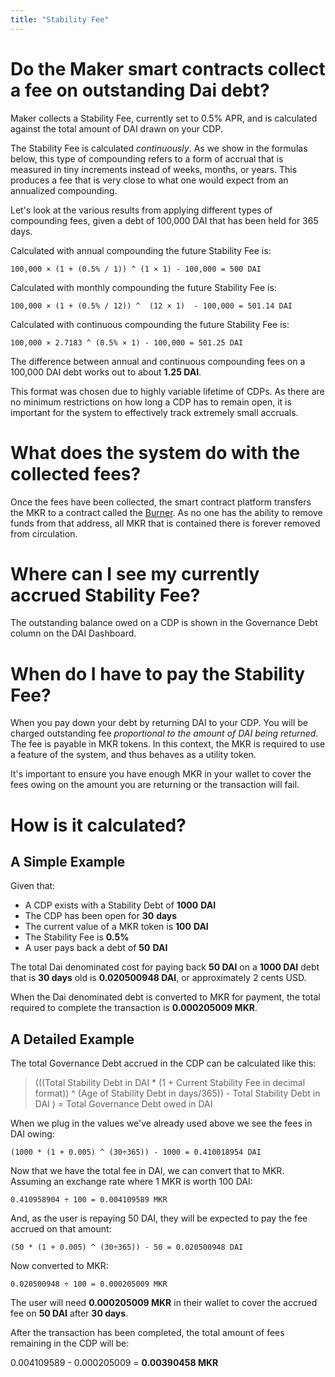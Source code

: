 ```yaml
---
title: "Stability Fee"
---
```

# Do the Maker smart contracts collect a fee on outstanding Dai debt?
Maker collects a Stability Fee, currently set to 0.5% APR, and is calculated against the total amount of DAI drawn on your CDP.

The Stability Fee is calculated _continuously_. As we show in the formulas below, this type of compounding refers to a form of accrual that is measured in tiny increments instead of weeks, months, or years. This produces a fee that is very close to what one would expect from an annualized compounding.

Let's look at the various results from applying different types of compounding fees, given a debt of 100,000 DAI that has been held for 365 days.

Calculated with annual compounding the future Stability Fee is:

    100,000 × (1 + (0.5% / 1)) ^ (1 × 1) - 100,000 = 500 DAI

Calculated with monthly compounding the future Stability Fee is:

    100,000 × (1 + (0.5% / 12)) ^  (12 × 1)  - 100,000 = 501.14 DAI

Calculated with continuous compounding the future Stability Fee is:

    100,000 × 2.7183 ^ (0.5% × 1) - 100,000 = 501.25 DAI

The difference between annual and continuous compounding fees on a 100,000 DAI debt works out to about **1.25 DAI**.

This format was chosen due to highly variable lifetime of CDPs. As there are no minimum restrictions on how long a CDP has to remain open, it is important for the system to effectively track extremely small accruals.
# What does the system do with the collected fees?
Once the fees have been collected, the smart contract platform transfers the MKR to a contract called the [Burner](https://etherscan.io/token/0x9f8f72aa9304c8b593d555f12ef6589cc3a579a2). As no one has the ability to remove funds from that address, all MKR that is contained there is forever removed from circulation.
# Where can I see my currently accrued Stability Fee?
The outstanding balance owed on a CDP is shown in the Governance Debt column on the DAI Dashboard.
# When do I have to pay the Stability Fee?
When you pay down your debt by returning DAI to your CDP. You will be charged outstanding fee *proportional to the amount of DAI being returned*. The fee is payable in MKR tokens. In this context, the MKR is required to use a feature of the system, and thus behaves as a utility token.

It's important to ensure you have enough MKR in your wallet to cover the fees owing on the amount you are returning or the transaction will fail.
# How is it calculated?
## A Simple Example

Given that:

*   A CDP exists with a Stability Debt of **1000** **DAI**
*   The CDP has been open for **30** **days**
*   The current value of a MKR token is **100** **DAI**
*   The Stability Fee is **0.5%**
*   A user pays back a debt of **50** **DAI**

The total Dai denominated cost for paying back **50 DAI** on a **1000 DAI** debt that is **30 days** old is **0.020500948 DAI**, or approximately 2 cents USD.

When the Dai denominated debt is converted to MKR for payment, the total required to complete the transaction is **0.000205009 MKR**.
## A Detailed Example
The total Governance Debt accrued in the CDP can be calculated like this:

> (((Total Stability Debt in DAI * (1 + Current Stability Fee in decimal format)) ^ (Age of Stability Debt in days/365)) - Total Stability Debt in DAI ) = Total Governance Debt owed in DAI
 
When we plug in the values we've already used above we see the fees in DAI owing:

    (1000 * (1 + 0.005) ^ (30÷365)) - 1000 = 0.410018954 DAI

Now that we have the total fee in DAI, we can convert that to MKR. Assuming an exchange rate where 1 MKR is worth 100 DAI:

    0.410958904 ÷ 100 = 0.004109589 MKR

And, as the user is repaying 50 DAI, they will be expected to pay the fee accrued on that amount:

    (50 * (1 + 0.005) ^ (30÷365)) - 50 = 0.020500948 DAI

Now converted to MKR:

    0.020500948 ÷ 100 = 0.000205009 MKR

The user will need **0.000205009 MKR** in their wallet to cover the accrued fee on **50 DAI** after **30 days**.

After the transaction has been completed, the total amount of fees remaining in the CDP will be:

0.004109589 - 0.000205009 = **0.00390458 MKR**
